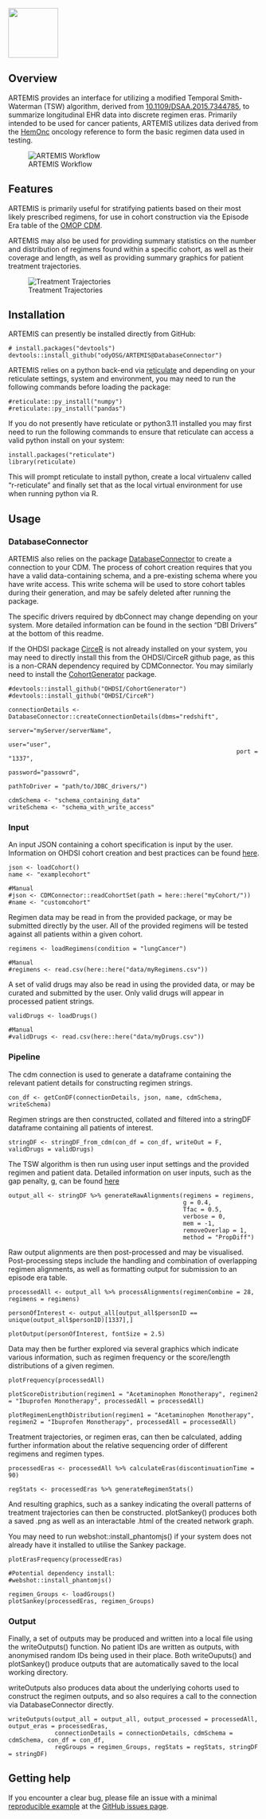 <p float="left">

<img src="./img/artemis.png" style="vertical-align: center;" width="100"/>

</p>
<!-- README.md is generated from README.Rmd. Please edit that file -->

## Overview

ARTEMIS provides an interface for utilizing a modified Temporal
Smith-Waterman (TSW) algorithm, derived from
[10.1109/DSAA.2015.7344785](https://www.researchgate.net/publication/292331949_Temporal_Needleman-Wunsch),
to summarize longitudinal EHR data into discrete regimen eras. Primarily
intended to be used for cancer patients, ARTEMIS utilizes data derived
from the [HemOnc](https://hemonc.org/wiki/Main_Page) oncology reference
to form the basic regimen data used in testing.

<figure>
<img src="/img/Workflow_Detailed.png?" alt="ARTEMIS Workflow" />
<figcaption aria-hidden="true">ARTEMIS Workflow</figcaption>
</figure>

## Features

ARTEMIS is primarily useful for stratifying patients based on their most
likely prescribed regimens, for use in cohort construction via the
Episode Era table of the [OMOP
CDM](https://www.ohdsi.org/data-standardization/).

ARTEMIS may also be used for providing summary statistics on the number
and distribution of regimens found within a specific cohort, as well as
their coverage and length, as well as providing summary graphics for
patient treatment trajectories.

<figure>
<img src="/img/Networks.png?" alt="Treatment Trajectories" />
<figcaption aria-hidden="true">Treatment Trajectories</figcaption>
</figure>

## Installation

ARTEMIS can presently be installed directly from GitHub:

    # install.packages("devtools")
    devtools::install_github("odyOSG/ARTEMIS@DatabaseConnector")

ARTEMIS relies on a python back-end via
[reticulate](https://rstudio.github.io/reticulate/) and depending on
your reticulate settings, system and environment, you may need to run
the following commands before loading the package:

    #reticulate::py_install("numpy")
    #reticulate::py_install("pandas")

If you do not presently have reticulate or python3.11 installed you may
first need to run the following commands to ensure that reticulate can
access a valid python install on your system:

    install.packages("reticulate")
    library(reticulate)

This will prompt reticulate to install python, create a local virtualenv
called “r-reticulate” and finally set that as the local virtual
environment for use when running python via R.

## Usage

### DatabaseConnector

ARTEMIS also relies on the package
[DatabaseConnector](https://github.com/OHDSI/DatabaseConnector) to
create a connection to your CDM. The process of cohort creation requires
that you have a valid data-containing schema, and a pre-existing schema
where you have write access. This write schema will be used to store
cohort tables during their generation, and may be safely deleted after
running the package.

The specific drivers required by dbConnect may change depending on your
system. More detailed information can be found in the section “DBI
Drivers” at the bottom of this readme.

If the OHDSI package [CirceR](https://github.com/OHDSI/CirceR) is not
already installed on your system, you may need to directly install this
from the OHDSI/CirceR github page, as this is a non-CRAN dependency
required by CDMConnector. You may similarly need to install the
[CohortGenerator](https://github.com/OHDSI/CohortGenerator) package.

    #devtools::install_github("OHDSI/CohortGenerator")
    #devtools::install_github("OHDSI/CirceR")

    connectionDetails <- DatabaseConnector::createConnectionDetails(dbms="redshift",
                                                                    server="myServer/serverName",
                                                                    user="user",
                                                                    port = "1337",
                                                                    password="passowrd",
                                                                    pathToDriver = "path/to/JDBC_drivers/")

    cdmSchema <- "schema_containing_data"
    writeSchema <- "schema_with_write_access"

### Input

An input JSON containing a cohort specification is input by the user.
Information on OHDSI cohort creation and best practices can be found
[here](https://ohdsi.github.io/TheBookOfOhdsi/Cohorts.html).

    json <- loadCohort()
    name <- "examplecohort"

    #Manual
    #json <- CDMConnector::readCohortSet(path = here::here("myCohort/"))
    #name <- "customcohort"

Regimen data may be read in from the provided package, or may be
submitted directly by the user. All of the provided regimens will be
tested against all patients within a given cohort.

    regimens <- loadRegimens(condition = "lungCancer")

    #Manual
    #regimens <- read.csv(here::here("data/myRegimens.csv"))

A set of valid drugs may also be read in using the provided data, or may
be curated and submitted by the user. Only valid drugs will appear in
processed patient strings.

    validDrugs <- loadDrugs()

    #Manual
    #validDrugs <- read.csv(here::here("data/myDrugs.csv"))

### Pipeline

The cdm connection is used to generate a dataframe containing the
relevant patient details for constructing regimen strings.

    con_df <- getConDF(connectionDetails, json, name, cdmSchema, writeSchema)

Regimen strings are then constructed, collated and filtered into a
stringDF dataframe containing all patients of interest.

    stringDF <- stringDF_from_cdm(con_df = con_df, writeOut = F, validDrugs = validDrugs)

The TSW algorithm is then run using user input settings and the provided
regimen and patient data. Detailed information on user inputs, such as
the gap penalty, g, can be found [here](www.github.com/odyOSG/ARTEMIS)

    output_all <- stringDF %>% generateRawAlignments(regimens = regimens,
                                                     g = 0.4,
                                                     Tfac = 0.5,
                                                     verbose = 0,
                                                     mem = -1,
                                                     removeOverlap = 1,
                                                     method = "PropDiff")

Raw output alignments are then post-processed and may be visualised.
Post-processing steps include the handling and combination of
overlapping regimen alignments, as well as formatting output for
submission to an episode era table.

    processedAll <- output_all %>% processAlignments(regimenCombine = 28, regimens = regimens)

    personOfInterest <- output_all[output_all$personID == unique(output_all$personID)[1337],]

    plotOutput(personOfInterest, fontSize = 2.5)

Data may then be further explored via several graphics which indicate
various information, such as regimen frequency or the score/length
distributions of a given regimen.

    plotFrequency(processedAll)

    plotScoreDistribution(regimen1 = "Acetaminophen Monotherapy", regimen2 = "Ibuprofen Monotherapy", processedAll = processedAll)

    plotRegimenLengthDistribution(regimen1 = "Acetaminophen Monotherapy", regimen2 = "Ibuprofen Monotherapy", processedAll = processedAll)

Treatment trajectories, or regimen eras, can then be calculated, adding
further information about the relative sequencing order of different
regimens and regimen types.

    processedEras <- processedAll %>% calculateEras(discontinuationTime = 90)

    regStats <- processedEras %>% generateRegimenStats()

And resulting graphics, such as a sankey indicating the overall patterns
of treatment trajectories can then be constructed. plotSankey() produces
both a saved .png as well as an interactable .html of the created
network graph.

You may need to run webshot::install\_phantomjs() if your system does
not already have it installed to utilise the Sankey package.

    plotErasFrequency(processedEras)

    #Potential dependency install:
    #webshot::install_phantomjs()

    regimen_Groups <- loadGroups()
    plotSankey(processedEras, regimen_Groups)

### Output

Finally, a set of outputs may be produced and written into a local file
using the writeOutputs() function. No patient IDs are written as
outputs, with anonymised random IDs being used in their place. Both
writeOuputs() and plotSankey() produce outputs that are automatically
saved to the local working directory.

writeOutputs also produces data about the underlying cohorts used to
construct the regimen outputs, and so also requires a call to the
connection via DatabaseConnector directly.

    writeOutputs(output_all = output_all, output_processed = processedAll, output_eras = processedEras,
                 connectionDetails = connectionDetails, cdmSchema = cdmSchema, con_df = con_df,
                 regGroups = regimen_Groups, regStats = regStats, stringDF = stringDF)

## Getting help

If you encounter a clear bug, please file an issue with a minimal
[reproducible example](https://reprex.tidyverse.org/) at the [GitHub
issues page](https://github.com/OdyOSG/ARTEMIS/issues).
